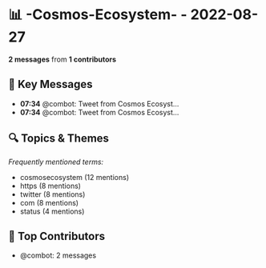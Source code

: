# 📊 -Cosmos-Ecosystem- - 2022-08-27
**2 messages** from **1 contributors**

## 💬 Key Messages
- **07:34** @combot: [‌‌‌‌‎⁠](https://twitter.com/CosmosEcosystem/status/1563429766887518208)Tweet from Cosmos Ecosyst...
- **07:34** @combot: [‌‌‌‌‎⁠](https://twitter.com/CosmosEcosystem/status/1563429794082988035)Tweet from Cosmos Ecosyst...

## 🔍 Topics & Themes
*Frequently mentioned terms:*
- cosmosecosystem (12 mentions)
- https (8 mentions)
- twitter (8 mentions)
- com (8 mentions)
- status (4 mentions)

## 👥 Top Contributors
- @combot: 2 messages